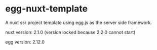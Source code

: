# egg-nuxt-template

A nuxt ssr project template using egg.js as the server side framework.

nuxt version: 2.1.0 (version locked because 2.2.0 cannot start)

egg version: 2.12.0
